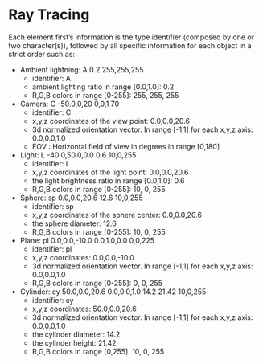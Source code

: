 #  Ray Tracing

Each element first’s information is the type identifier (composed by one or two
character(s)), followed by all specific information for each object in a strict
order such as:
* Ambient lightning: A 0.2 255,255,255
  * identifier: A
  * ambient lighting ratio in range [0.0,1.0]: 0.2
  * R,G,B colors in range [0-255]: 255, 255, 255
* Camera: C -50.0,0,20 0,0,1 70
  * identifier: C
  * x,y,z coordinates of the view point: 0.0,0.0,20.6
  * 3d normalized orientation vector. In range [-1,1] for each x,y,z axis: 0.0,0.0,1.0
  * FOV : Horizontal field of view in degrees in range [0,180]
* Light: L -40.0,50.0,0.0 0.6 10,0,255
  * identifier: L
  * x,y,z coordinates of the light point: 0.0,0.0,20.6
  * the light brightness ratio in range [0.0,1.0]: 0.6
  * R,G,B colors in range [0-255]: 10, 0, 255
* Sphere: sp 0.0,0.0,20.6 12.6 10,0,255
  * identifier: sp
  * x,y,z coordinates of the sphere center: 0.0,0.0,20.6
  * the sphere diameter: 12.6
  * R,G,B colors in range [0-255]: 10, 0, 255
* Plane: pl 0.0,0.0,-10.0 0.0,1.0,0.0 0,0,225
  * identifier: pl
  * x,y,z coordinates: 0.0,0.0,-10.0
  * 3d normalized orientation vector. In range [-1,1] for each x,y,z axis: 0.0,0.0,1.0
  * R,G,B colors in range [0-255]: 0, 0, 255
* Cylinder: cy 50.0,0.0,20.6 0.0,0.0,1.0 14.2 21.42 10,0,255
  * identifier: cy
  * x,y,z coordinates: 50.0,0.0,20.6
  * 3d normalized orientation vector. In range [-1,1] for each x,y,z axis: 0.0,0.0,1.0
  * the cylinder diameter: 14.2
  * the cylinder height: 21.42
  * R,G,B colors in range [0,255]: 10, 0, 255
